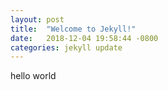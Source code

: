 ```yaml
---
layout: post
title:  "Welcome to Jekyll!"
date:   2018-12-04 19:58:44 -0800
categories: jekyll update
---
```

hello world


[jekyll-docs]: https://jekyllrb.com/docs/home
[jekyll-gh]:   https://github.com/jekyll/jekyll
[jekyll-talk]: https://talk.jekyllrb.com/
